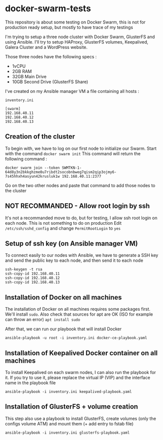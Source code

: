 # docker-swarm-tests
This repository is about some testing on Docker Swarm, this is not for production ready setup, but mostly to have trace of my testings

I'm trying to setup a three node cluster with Docker Swarm, GlusterFS and using Ansible. I'll try to setup HAProxy, GlusterFS volumes, Keepalived, Galera Cluster and a WordPress website.

Those three nodes have the following specs : 
- 1vCPU
- 2GB RAM
- 32GB Main Drive
- 10GB Second Drive (GlusterFS Share)

I've created on my Ansible manager VM a file containing all hosts :
```
inventory.ini

[swarm]
192.168.40.11
192.168.40.12
192.168.40.13
```

## Creation of the cluster
To begin with, we have to log on our first node to initialize our Swarm. Start with the command `docker swarm init`
This command will return the following command :
```
docker swarm join --token SWMTKN-1-64d8y3n2bkkghzme0u7ribdt2socobnbweg7qism2qip3ojmy6-7s45hhxh4asyun42krusluk1w 192.168.40.11:2377
```

Go on the two other nodes and paste that command to add those nodes to the cluster


## NOT RECOMMANDED - Allow root login by ssh
It's not a recommanded move to do, but for testing, I allow ssh root login on each node. This is not something to do on production
Edit `/etc/ssh/sshd_config` and change `PermitRootLogin` to `yes`


## Setup of ssh key (on Ansible manager VM)
To connect easily to our nodes with Ansible, we have to generate a SSH key and send the public key to each node, and then send it to each node
```
ssh-keygen -t rsa
ssh-copy-id 192.168.40.11
ssh-copy-id 192.168.40.12
ssh-copy-id 192.168.40.13
```


## Installation of Docker on all machines
The installation of Docker on all machines requires some packages first. We'll install `sudo`. Also check that sources for apt are OK (ISO for example can throw an error)
```apt install sudo```

After that, we can run our playbook that will install Docker
```
ansible-playbook -u root -i inventory.ini docker-ce-playbook.yaml
```


## Installation of Keepalived Docker container on all machines

To install Keepalived on each swarm nodes, I can also run the playbook for it. If you try to use it, please replace the virtual IP (VIP) and the interface name in the playbook file
```
ansible-playbook -i inventory.ini keepalived-playbook.yaml
```


## Installation of GlusterFS + volume creation

This step also use a playbook to install GlusterFS, create volumes (only the configs volume ATM) and mount them (+ add entry to fstab file)
```
ansible-playbook -i inventory.ini glusterfs-playbook.yaml
```
